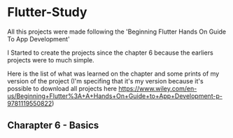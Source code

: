 # Flutter-Study
All this projects were made following the 'Beginning Flutter Hands On Guide To App Development'

I Started to create the projects since the chapter 6 because the earliers projects were to much simple.

Here is the list of what was learned on the chapter and some prints of my version of the project (I'm specifing that it's my version because it's possible to download all projects here https://www.wiley.com/en-us/Beginning+Flutter%3A+A+Hands+On+Guide+to+App+Development-p-9781119550822)

## Charapter 6 - Basics

